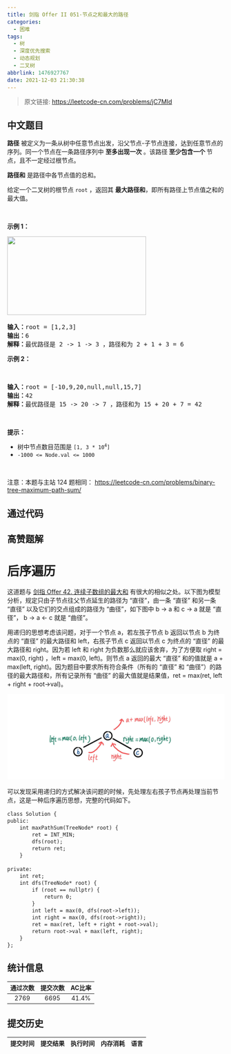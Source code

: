 ```yaml
---
title: 剑指 Offer II 051-节点之和最大的路径
categories:
  - 困难
tags:
  - 树
  - 深度优先搜索
  - 动态规划
  - 二叉树
abbrlink: 1476927767
date: 2021-12-03 21:30:38
---
```


> 原文链接: https://leetcode-cn.com/problems/jC7MId




## 中文题目
<div><p><strong>路径</strong> 被定义为一条从树中任意节点出发，沿父节点-子节点连接，达到任意节点的序列。同一个节点在一条路径序列中 <strong>至多出现一次</strong> 。该路径<strong> 至少包含一个 </strong>节点，且不一定经过根节点。</p>

<p><strong>路径和</strong> 是路径中各节点值的总和。</p>

<p>给定一个二叉树的根节点 <code>root</code> ，返回其 <strong>最大路径和</strong>，即所有路径上节点值之和的最大值。</p>

<p>&nbsp;</p>

<p><strong>示例 1：</strong></p>

<p><img alt="" src="https://assets.leetcode.com/uploads/2020/10/13/exx1.jpg" style="width: 322px; height: 182px;" /></p>

<pre>
<strong>输入：</strong>root = [1,2,3]
<strong>输出：</strong>6
<strong>解释：</strong>最优路径是 2 -&gt; 1 -&gt; 3 ，路径和为 2 + 1 + 3 = 6</pre>

<p><strong>示例 2：</strong></p>

<p><img alt="" src="https://assets.leetcode.com/uploads/2020/10/13/exx2.jpg" /></p>

<pre>
<strong>输入：</strong>root = [-10,9,20,null,null,15,7]
<strong>输出：</strong>42
<strong>解释：</strong>最优路径是 15 -&gt; 20 -&gt; 7 ，路径和为 15 + 20 + 7 = 42
</pre>

<p>&nbsp;</p>

<p><strong>提示：</strong></p>

<ul>
	<li>树中节点数目范围是 <code>[1, 3 * 10<sup>4</sup>]</code></li>
	<li><code>-1000 &lt;= Node.val &lt;= 1000</code></li>
</ul>

<p>&nbsp;</p>

<p><meta charset="UTF-8" />注意：本题与主站 124&nbsp;题相同：&nbsp;<a href="https://leetcode-cn.com/problems/binary-tree-maximum-path-sum/">https://leetcode-cn.com/problems/binary-tree-maximum-path-sum/</a></p>
</div>

## 通过代码
<RecoDemo>
</RecoDemo>


## 高赞题解
# **后序遍历**
这道题与 [剑指 Offer 42. 连续子数组的最大和](https://leetcode-cn.com/problems/lian-xu-zi-shu-zu-de-zui-da-he-lcof/) 有很大的相似之处。以下图为模型分析，规定只由子节点往父节点延生的路径为 “直径”，由一条 “直径” 和另一条 “直径” 以及它们的交点组成的路径为 “曲径”，如下图中 b → a 和 c → a 就是 “直径”， b → a ← c 就是  “曲径”。

用递归的思想考虑该问题，对于一个节点 a，若左孩子节点  b 返回以节点 b 为终点的 “直径” 的最大路径和 left，右孩子节点 c 返回以节点 c 为终点的 “直径” 的最大路径和 right。因为若 left 和 right 为负数那么就应该舍弃，为了方便取 right = max(0, right) ，left = max(0, left)。则节点 a 返回的最大 “直径”  和的值就是 a + max(left, right)。因为题目中要求所有符合条件（所有的 “直径” 和 “曲径”）的路径的最大路径和，所有记录所有 “曲径” 的最大值就是结果值，ret = max(ret, left + right + root->val)。

![788032dadc057891f7739c30a0ab895.jpg](../images/jC7MId-0.jpg)

可以发现采用递归的方式解决该问题的时候，先处理左右孩子节点再处理当前节点，这是一种后序遍历思想，完整的代码如下。
```
class Solution {
public:
    int maxPathSum(TreeNode* root) {
        ret = INT_MIN;
        dfs(root);
        return ret;
    }

private:
    int ret;
    int dfs(TreeNode* root) {
        if (root == nullptr) {
            return 0;
        }
        int left = max(0, dfs(root->left));
        int right = max(0, dfs(root->right));
        ret = max(ret, left + right + root->val);
        return root->val + max(left, right);
    }
};
```


## 统计信息
| 通过次数 | 提交次数 | AC比率 |
| :------: | :------: | :------: |
|    2769    |    6695    |   41.4%   |

## 提交历史
| 提交时间 | 提交结果 | 执行时间 |  内存消耗  | 语言 |
| :------: | :------: | :------: | :--------: | :--------: |

